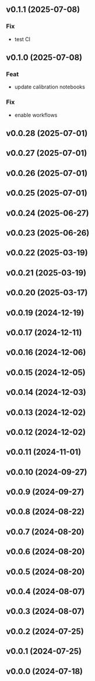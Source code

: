 ## v0.1.1 (2025-07-08)

### Fix

- test CI

## v0.1.0 (2025-07-08)

### Feat

- update calibration notebooks

### Fix

- enable workflows

## v0.0.28 (2025-07-01)

## v0.0.27 (2025-07-01)

## v0.0.26 (2025-07-01)

## v0.0.25 (2025-07-01)

## v0.0.24 (2025-06-27)

## v0.0.23 (2025-06-26)

## v0.0.22 (2025-03-19)

## v0.0.21 (2025-03-19)

## v0.0.20 (2025-03-17)

## v0.0.19 (2024-12-19)

## v0.0.17 (2024-12-11)

## v0.0.16 (2024-12-06)

## v0.0.15 (2024-12-05)

## v0.0.14 (2024-12-03)

## v0.0.13 (2024-12-02)

## v0.0.12 (2024-12-02)

## v0.0.11 (2024-11-01)

## v0.0.10 (2024-09-27)

## v0.0.9 (2024-09-27)

## v0.0.8 (2024-08-22)

## v0.0.7 (2024-08-20)

## v0.0.6 (2024-08-20)

## v0.0.5 (2024-08-20)

## v0.0.4 (2024-08-07)

## v0.0.3 (2024-08-07)

## v0.0.2 (2024-07-25)

## v0.0.1 (2024-07-25)

## v0.0.0 (2024-07-18)

